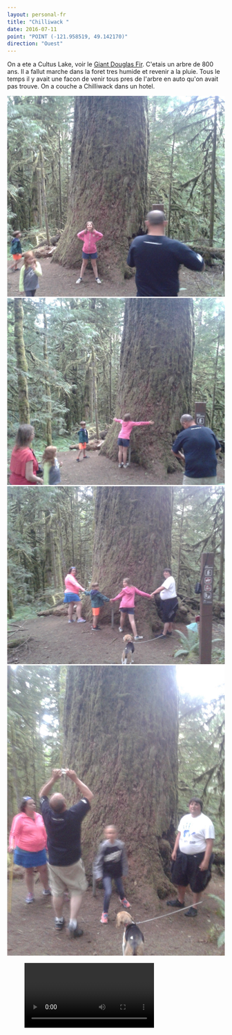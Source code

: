 ```yaml
---
layout: personal-fr
title: "Chilliwack "
date: 2016-07-11
point: "POINT (-121.958519, 49.142170)" 
direction: "Ouest"
---
```


On a ete a Cultus Lake, voir le [Giant Douglas Fir](http://www.tourismchilliwack.com/cultus-hiking). C'etais un arbre de 800 ans. Il a fallut marche dans la foret tres humide et revenir a la pluie. Tous le temps il y avait une facon de venir tous pres de l'arbre en auto qu'on avait pas trouve.
On a couche a Chilliwack dans un hotel. 

![1](/voyages/20160712_173530.jpg)
![2](/voyages/20160712_173538.jpg)
![3](/voyages/20160712_173723.jpg)
![4](/voyages/20160712_173753.jpg)

  <figure class="wb-mltmd">
  <video title="Suspect">
    <source type="video/youtube" src="https://www.youtube.com/watch?v=uUzkajy0tSs&feature=youtu.be" />
  </video>
</figure>
